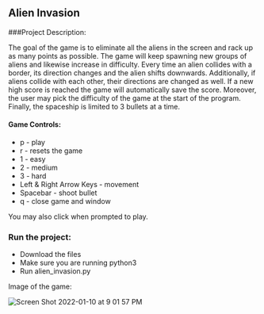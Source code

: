 ## Alien Invasion

###Project Description:

The goal of the game is to eliminate all the aliens in the screen and rack up as many points as possible. The game will keep spawning new groups of aliens and likewise increase in difficulty. Every time an alien collides with a border, its direction changes and 
the alien shifts downwards. Additionally, if aliens collide with each other, their directions are changed as well. If a new high score is reached the game will automatically save the score. Moreover, the user may pick the difficulty of the game at the start of the 
program. Finally, the spaceship is limited to 3 bullets at a time. 

#### Game Controls:
 - p - play
 - r - resets the game
 - 1 - easy
 - 2 - medium
 - 3 - hard
 - Left & Right Arrow Keys - movement
 - Spacebar - shoot bullet
 - q - close game and window

You may also click when prompted to play.

### Run the project:
- Download the files
- Make sure you are running python3
- Run alien_invasion.py

Image of the game:

![Screen Shot 2022-01-10 at 9 01 57 PM](https://user-images.githubusercontent.com/89400862/148870843-d7f37004-ec80-4e5c-865c-3eca150c8925.png)
